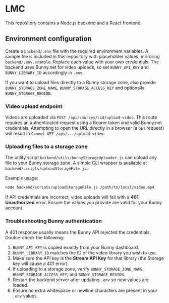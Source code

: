 # LMC

This repository contains a Node.js backend and a React frontend.

## Environment configuration

Create a `backend/.env` file with the required environment variables. A sample file is included in this repository with placeholder values, mirroring `backend/.env.example`. Replace each value with your own credentials. The backend uses Bunny.net for video uploads, so set `BUNNY_API_KEY` and `BUNNY_LIBRARY_ID` accordingly in `.env`.

If you want to upload files directly to a Bunny storage zone, also provide `BUNNY_STORAGE_ZONE_NAME`, `BUNNY_STORAGE_ACCESS_KEY` and optionally `BUNNY_STORAGE_REGION`.

### Video upload endpoint

Videos are uploaded via `POST /api/courses/:id/upload-video`. This route requires
an authenticated request using a Bearer token and valid Bunny.net credentials.
Attempting to open the URL directly in a browser (a `GET` request) will result
in `Cannot GET /api/.../upload-video`.

### Uploading files to a storage zone

The utility script `backend/utils/bunnyStorageUploader.js` can upload any file
to your Bunny storage zone. A simple CLI wrapper is available at
`backend/scripts/uploadStorageFile.js`.

Example usage:

```bash
node backend/scripts/uploadStorageFile.js /path/to/local/video.mp4
```


If API credentials are incorrect, video uploads will fail with a **401 Unauthorized** error. Ensure the values you provide are valid for your Bunny account.

### Troubleshooting Bunny authentication

A 401 response usually means the Bunny API rejected the credentials. Double-check the following:

1. `BUNNY_API_KEY` is copied exactly from your Bunny dashboard.
2. `BUNNY_LIBRARY_ID` matches the ID of the video library you wish to use.
3. Make sure the API key is the **Stream API Key** for that library (the Storage key will cause a 401 error).
4. If uploading to a storage zone, verify `BUNNY_STORAGE_ZONE_NAME`, `BUNNY_STORAGE_ACCESS_KEY`, and `BUNNY_STORAGE_REGION`.
5. Restart the backend server after updating `.env` so new values are loaded.
6. Ensure no extra whitespace or newline characters are present in your `.env` values.


